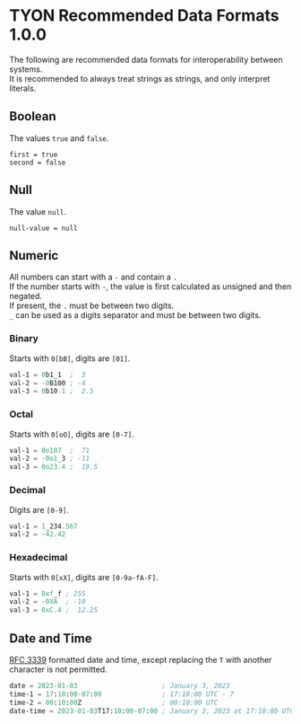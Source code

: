 # TYON Recommended Data Formats 1.0.0

The following are recommended data formats for interoperability between systems.  
It is recommended to always treat strings as strings, and only interpret literals.

## Boolean

The values `true` and `false`.

```
first = true
second = false
```

## Null

The value `null`.

```
null-value = null
```

## Numeric

All numbers can start with a `-` and contain a `.`  
If the number starts with `-`, the value is first calculated as unsigned and then negated.  
If present, the `.` must be between two digits.  
`_` can be used as a digits separator and must be between two digits.

### Binary

Starts with `0[bB]`, digits are `[01]`.

```lisp
val-1 = 0b1_1  ;  3
val-2 = -0B100 ; -4
val-3 = 0b10.1 ;  2.5
```

### Octal

Starts with `0[oO]`, digits are `[0-7]`.

```lisp
val-1 = 0o107  ;  71
val-2 = -0o1_3 ; -11
val-3 = 0o23.4 ;  19.5
```

### Decimal

Digits are `[0-9]`.

```lisp
val-1 = 1_234.567
val-2 = -42.42
```

### Hexadecimal

Starts with `0[xX]`, digits are `[0-9a-fA-F]`.

```lisp
val-1 = 0xf_f ; 255
val-2 = -0XA  ; -10
val-3 = 0xC.4 ;  12.25
```

## Date and Time

[RFC 3339](https://www.rfc-editor.org/rfc/rfc3339) formatted date and time, except replacing the `T` with another character is not permitted.

```lisp
date = 2023-01-03                     ; January 3, 2023
time-1 = 17:10:00-07:00               ; 17:10:00 UTC - 7
time-2 = 00:10:00Z                    ; 00:10:00 UTC
date-time = 2023-01-03T17:10:00-07:00 ; January 3, 2023 at 17:10:00 UTC - 7
```
